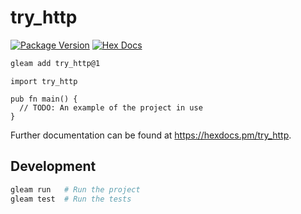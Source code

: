 # try_http

[![Package Version](https://img.shields.io/hexpm/v/try_http)](https://hex.pm/packages/try_http)
[![Hex Docs](https://img.shields.io/badge/hex-docs-ffaff3)](https://hexdocs.pm/try_http/)

```sh
gleam add try_http@1
```
```gleam
import try_http

pub fn main() {
  // TODO: An example of the project in use
}
```

Further documentation can be found at <https://hexdocs.pm/try_http>.

## Development

```sh
gleam run   # Run the project
gleam test  # Run the tests
```
